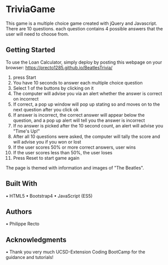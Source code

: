 # TriviaGame

This game is a multiple choice game created with jQuery and Javascript. There are 10 questions. each question contains 4 possible answers that the user will need to choose from.

## Getting Started

To use the Loan Calculator, simply deploy by posting this webpage on your browser: https://precto1285.github.io/BeatlesTrivia/


1. press Start
2. You have 10 seconds to answer each multiple choice question
3. Select 1 of the buttons by clicking on it
4. The computer will advise you via an alert whether the answer is correct on incorrect
5. If correct, a pop up window will pop up stating so and moves on to the next question after you click ok
5. If answer is incorrect, the correct answer will appear below the question, and a pop up alert will tell you the answer is incorrect
6. If no answer is picked after the 10 second count, an alert will advise you "Time's Up!"
7. After all 10 questions were asked, the computer will tally the score and will advise you if you won or lost
8. If the user scores 50% or more correct answers, user wins
9. If the user scores less than 50%, the user loses
10. Press Reset to start game again

The page is themed with information and images of "The Beatles".


## Built With
•	HTML5 •	Bootstrap4 •	JavaScript (ES5)

## Authors
•	Philippe Recto

## Acknowledgments
•	Thank you very much UCSD-Extension Coding BootCamp for the guidance and tutorials!